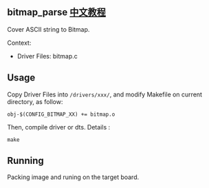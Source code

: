 bitmap_parse [中文教程](https://biscuitos.github.io/blog/BITMAP_bitmap_parse/)
----------------------------------

Cover ASCII string to Bitmap.

Context:

* Driver Files: bitmap.c

## Usage

Copy Driver Files into `/drivers/xxx/`, and modify Makefile on current 
directory, as follow:

```
obj-$(CONFIG_BITMAP_XX) += bitmap.o
```

Then, compile driver or dts. Details :

```
make
```

## Running

Packing image and runing on the target board.
